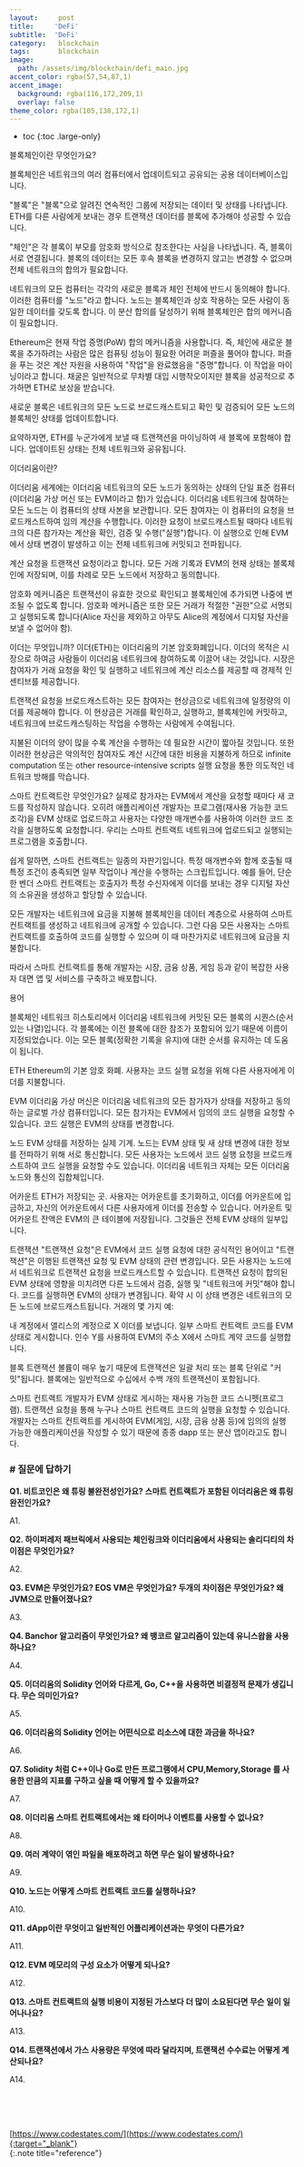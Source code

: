 ```yaml
---
layout:     post
title:     'DeFi'
subtitle:  'DeFi'
category:   blockchain
tags:       blockchain
image: 
  path: /assets/img/blockchain/defi_main.jpg
accent_color: rgba(57,54,87,1)
accent_image:
  background: rgba(116,172,209,1)
  overlay: false
theme_color: rgba(105,138,172,1)
---
```


* toc
{:toc .large-only}

블록체인이란 무엇인가요? 

블록체인은 네트워크의 여러 컴퓨터에서 업데이트되고 공유되는 공용 데이터베이스입니다.

"블록"은 "블록"으로 알려진 연속적인 그룹에 저장되는 데이터 및 상태를 나타냅니다. ETH를 다른 사람에게 보내는 경우 트랜잭션 데이터를 블록에 추가해야 성공할 수 있습니다.

"체인"은 각 블록이 부모를 암호화 방식으로 참조한다는 사실을 나타냅니다. 즉, 블록이 서로 연결됩니다. 블록의 데이터는 모든 후속 블록을 변경하지 않고는 변경할 수 없으며 전체 네트워크의 합의가 필요합니다.

네트워크의 모든 컴퓨터는 각각의 새로운 블록과 체인 전체에 반드시 동의해야 합니다. 이러한 컴퓨터를 "노드"라고 합니다. 노드는 블록체인과 상호 작용하는 모든 사람이 동일한 데이터를 갖도록 합니다. 이 분산 합의를 달성하기 위해 블록체인은 합의 메커니즘이 필요합니다.

Ethereum은 현재 작업 증명(PoW) 합의 메커니즘을 사용합니다. 즉, 체인에 새로운 블록을 추가하려는 사람은 많은 컴퓨팅 성능이 필요한 어려운 퍼즐을 풀어야 합니다. 퍼즐을 푸는 것은 계산 자원을 사용하여 "작업"을 완료했음을 "증명"합니다. 이 작업을 마이닝이라고 합니다. 채굴은 일반적으로 무차별 대입 시행착오이지만 블록을 성공적으로 추가하면 ETH로 보상을 받습니다.

새로운 블록은 네트워크의 모든 노드로 브로드캐스트되고 확인 및 검증되어 모든 노드의 블록체인 상태를 업데이트합니다.

요약하자면, ETH를 누군가에게 보낼 때 트랜잭션을 마이닝하여 새 블록에 포함해야 합니다. 업데이트된 상태는 전체 네트워크와 공유됩니다.




이더리움이란?

이더리움 세계에는 이더리움 네트워크의 모든 노드가 동의하는 상태의 단일 표준 컴퓨터(이더리움 가상 머신 또는 EVM이라고 함)가 있습니다. 이더리움 네트워크에 참여하는 모든 노드는 이 컴퓨터의 상태 사본을 보관합니다. 모든 참여자는 이 컴퓨터의 요청을 브로드캐스트하여 임의 계산을 수행합니다. 이러한 요청이 브로드캐스트될 때마다 네트워크의 다른 참가자는 계산을 확인, 검증 및 수행("실행")합니다. 이 실행으로 인해 EVM에서 상태 변경이 발생하고 이는 전체 네트워크에 커밋되고 전파됩니다.

계산 요청을 트랜잭션 요청이라고 합니다. 모든 거래 기록과 EVM의 현재 상태는 블록체인에 저장되며, 이를 차례로 모든 노드에서 저장하고 동의합니다.

암호화 메커니즘은 트랜잭션이 유효한 것으로 확인되고 블록체인에 추가되면 나중에 변조될 수 없도록 합니다. 암호화 메커니즘은 또한 모든 거래가 적절한 "권한"으로 서명되고 실행되도록 합니다(Alice 자신을 제외하고 아무도 Alice의 계정에서 디지털 자산을 보낼 수 없어야 함).


이더는 무엇입니까?
이더(ETH)는 이더리움의 기본 암호화폐입니다. 이더의 목적은 시장으로 하여금 사람들이 이더리움 네트워크에 참여하도록 이끌어 내는 것입니다. 시장은 참여자가 거래 요청을 확인 및 실행하고 네트워크에 계산 리소스를 제공할 때 경제적 인센티브를 제공합니다.

트랜잭션 요청을 브로드캐스트하는 모든 참여자는 현상금으로 네트워크에 일정량의 이더를 제공해야 합니다. 이 현상금은 거래를 확인하고, 실행하고, 블록체인에 커밋하고, 네트워크에 브로드캐스팅하는 작업을 수행하는 사람에게 수여됩니다.

지불된 이더의 양이 많을 수록 계산을 수행하는 데 필요한 시간이 짧아질 것입니다. 또한 이러한 현상금은 악의적인 참여자도 계산 시간에 대한 비용을 지불하게 하므로 infinite computation 또는 other resource-intensive scripts 실행 요청을 통한 의도적인 네트워크 방해를 막습니다.


스마트 컨트랙트란 무엇인가요?
실제로 참가자는 EVM에서 계산을 요청할 때마다 새 코드를 작성하지 않습니다. 오히려 애플리케이션 개발자는 프로그램(재사용 가능한 코드 조각)을 EVM 상태로 업로드하고 사용자는 다양한 매개변수를 사용하여 이러한 코드 조각을 실행하도록 요청합니다. 우리는 스마트 컨트랙트 네트워크에 업로드되고 실행되는 프로그램을 호출합니다.

쉽게 말하면, 스마트 컨트랙트는 일종의 자판기입니다. 특정 매개변수와 함께 호출될 때 특정 조건이 충족되면 일부 작업이나 계산을 수행하는 스크립트입니다. 예를 들어, 단순한 벤더 스마트 컨트랙트는 호출자가 특정 수신자에게 이더를 보내는 경우 디지털 자산의 소유권을 생성하고 할당할 수 있습니다.

모든 개발자는 네트워크에 요금을 지불해 블록체인을 데이터 계층으로 사용하여 스마트 컨트랙트를 생성하고 네트워크에 공개할 수 있습니다. 그런 다음 모든 사용자는 스마트 컨트랙트를 호출하여 코드를 실행할 수 있으며 이 때 마찬가지로 네트워크에 요금을 지불합니다.

따라서 스마트 컨트랙트를 통해 개발자는 시장, 금융 상품, 게임 등과 같이 복잡한 사용자 대면 앱 및 서비스를 구축하고 배포합니다.


용어 

블록체인
네트워크 히스토리에서 이더리움 네트워크에 커밋된 모든 블록의 시퀀스(순서있는 나열)입니다. 각 블록에는 이전 블록에 대한 참조가 포함되어 있기 때문에 이름이 지정되었습니다. 이는 모든 블록(정확한 기록을 유지)에 대한 순서를 유지하는 데 도움이 됩니다.

ETH
Ethereum의 기본 암호 화폐. 사용자는 코드 실행 요청을 위해 다른 사용자에게 이더를 지불합니다.

EVM
이더리움 가상 머신은 이더리움 네트워크의 모든 참가자가 상태를 저장하고 동의하는 글로벌 가상 컴퓨터입니다. 모든 참가자는 EVM에서 임의의 코드 실행을 요청할 수 있습니다. 코드 실행은 EVM의 상태를 변경합니다.

노드
EVM 상태를 저장하는 실제 기계. 노드는 EVM 상태 및 새 상태 변경에 대한 정보를 전파하기 위해 서로 통신합니다. 모든 사용자는 노드에서 코드 실행 요청을 브로드캐스트하여 코드 실행을 요청할 수도 있습니다. 이더리움 네트워크 자체는 모든 이더리움 노드와 통신의 집합체입니다.

어카운트
ETH가 저장되는 곳. 사용자는 어카운트를 초기화하고, 이더를 어카운트에 입금하고, 자신의 어카운트에서 다른 사용자에게 이더를 전송할 수 있습니다. 어카운트 및 어카운트 잔액은 EVM의 큰 테이블에 저장됩니다. 그것들은 전체 EVM 상태의 일부입니다.

트랜잭션
"트랜잭션 요청"은 EVM에서 코드 실행 요청에 대한 공식적인 용어이고 "트랜잭션"은 이행된 트랜잭션 요청 및 EVM 상태의 관련 변경입니다. 모든 사용자는 노드에서 네트워크로 트랜잭션 요청을 브로드캐스트할 수 있습니다. 트랜잭션 요청이 합의된 EVM 상태에 영향을 미치려면 다른 노드에서 검증, 실행 및 "네트워크에 커밋"해야 합니다. 코드를 실행하면 EVM의 상태가 변경됩니다. 확약 시 이 상태 변경은 네트워크의 모든 노드에 브로드캐스트됩니다. 거래의 몇 가지 예:

내 계정에서 앨리스의 계정으로 X 이더를 보냅니다.
일부 스마트 컨트랙트 코드를 EVM 상태로 게시합니다.
인수 Y를 사용하여 EVM의 주소 X에서 스마트 계약 코드를 실행합니다.

블록
트랜잭션 볼륨이 매우 높기 때문에 트랜잭션은 일괄 처리 또는 블록 단위로 "커밋"됩니다. 블록에는 일반적으로 수십에서 수백 개의 트랜잭션이 포함됩니다.

스마트 컨트랙트
개발자가 EVM 상태로 게시하는 재사용 가능한 코드 스니펫(프로그램). 트랜잭션 요청을 통해 누구나 스마트 컨트랙트 코드의 실행을 요청할 수 있습니다. 개발자는 스마트 컨트랙트를 게시하여 EVM(게임, 시장, 금융 상품 등)에 임의의 실행 가능한 애플리케이션을 작성할 수 있기 때문에 종종 dapp 또는 분산 앱이라고도 합니다.



### # 질문에 답하기

**Q1. 비트코인은 왜 튜링 불완전성인가요? 스마트 컨트랙트가 포함된 이더리움은 왜 튜링 완전인가요?**

A1. 

**Q2. 하이퍼레저 패브릭에서 사용되는 체인링크와 이더리움에서 사용되는 솔리디티의 차이점은 무엇인가요?**

A2. 

**Q3. EVM은 무엇인가요? EOS VM은 무엇인가요? 두개의 차이점은 무엇인가요? 왜 JVM으로 만들어졌나요?**

A3. 

**Q4. Banchor 알고리즘이 무엇인가요? 왜 뱅코르 알고리즘이 있는데 유니스왑을 사용하나요?**

A4. 

**Q5. 이더리움의 Solidity 언어와 다르게, Go, C++을 사용하면 비결정적 문제가 생깁니다. 무슨 의미인가요?**

A5. 

**Q6. 이더리움의 Solidity 언어는 어떤식으로 리소스에 대한 과금을 하나요?**

A6. 

**Q7. Solidity 처럼 C++이나 Go로 만든 프로그램에서 CPU,Memory,Storage 를 사용한 만큼의 지표를 구하고 싶을 때 어떻게 할 수 있을까요?**

A7. 

**Q8. 이더리움 스마트 컨트랙트에서는 왜 타이머나 이벤트를 사용할 수 없나요?**

A8. 

**Q9. 여러 계약이 엮인 파일을 배포하려고 하면 무슨 일이 발생하나요?**

A9. 

**Q10. 노드는 어떻게 스마트 컨트랙트 코드를 실행하나요?**

A10. 

**Q11. dApp이란 무엇이고 일반적인 어플리케이션과는 무엇이 다른가요?**

A11. 

**Q12. EVM 메모리의 구성 요소가 어떻게 되나요?**

A12. 

**Q13. 스마트 컨트랙트의 실행 비용이 지정된 가스보다 더 많이 소요된다면 무슨 일이 일어나나요?**

A13. 

**Q14. 트랜잭션에서 가스 사용량은 무엇에 따라 달라지며, 트랜잭션 수수료는 어떻게 계산되나요?**

A14. 






<br/>
<br/>
<br/>

[https://www.codestates.com/](https://www.codestates.com/){:target="_blank"}<br/>
{:.note title="reference"}
